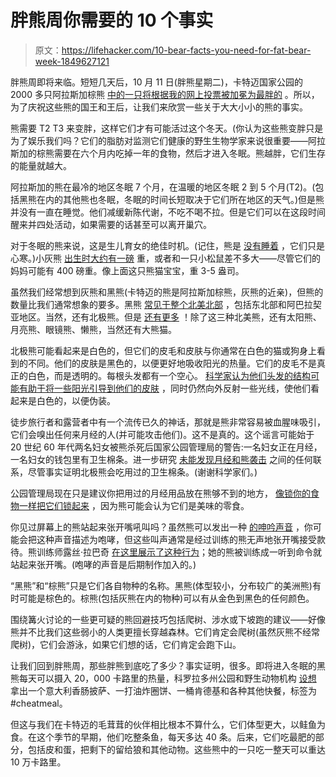 # 胖熊周你需要的 10 个事实

> 原文：<https://lifehacker.com/10-bear-facts-you-need-for-fat-bear-week-1849627121>

胖熊周即将来临。短短几天后，10 月 11 日(胖熊星期二)，卡特迈国家公园的 2000 多只阿拉斯加棕熊 [中的一只将根据我的网上投票被加冕为最胖的](https://explore.org/fat-bear-week) 。所以，为了庆祝这些熊的国王和王后，让我们来欣赏一些关于大大小小的熊的事实。

熊需要 T2 T3 来变胖，这样它们才有可能活过这个冬天。(你认为这些熊变胖只是为了娱乐我们吗？它们的脂肪对监测它们健康的野生生物学家来说很重要——阿拉斯加的棕熊需要在六个月内吃掉一年的食物，然后才进入冬眠。熊越胖，它们生存的能量就越大。

阿拉斯加的熊在最冷的地区冬眠 7 个月，在温暖的地区冬眠 2 到 5 个月(T2)。(包括黑熊在内的其他熊也冬眠，冬眠的时间长短取决于它们所在地区的天气。)但是熊并没有一直在睡觉。他们减缓新陈代谢，不吃不喝不拉。但是它们可以在这段时间醒来并四处活动，如果需要的话甚至可以离开巢穴。

对于冬眠的熊来说，这是生儿育女的绝佳时机。(记住，熊是 [没有睡着](https://bear.org/myth-mother-bears-give-birth-in-their-sleep-wake-up-in-spring-and-are-surprised-they-have-cubs/) ，它们只是心寒。)小灰熊 [出生时大约有一磅](https://www.nps.gov/katm/blogs/birth-of-a-brown-bear.htm) 重，或者和一只小松鼠差不多大——尽管它们的妈妈可能有 400 磅重。像上面这只熊猫宝宝，重 3-5 盎司。

虽然我们经常想到灰熊和黑熊(卡特迈的熊是阿拉斯加棕熊，灰熊的近亲)，但熊的数量比我们通常想象的要多。黑熊 [常见于整个北美北部](https://bear.org/black-bear-range/) ，包括东北部和阿巴拉契亚地区。当然，还有北极熊。但是 [还有更多](https://www.nationalgeographic.com/animals/mammals/facts/bears-grizzly-polar-panda) ！除了这三种北美熊，还有太阳熊、月亮熊、眼镜熊、懒熊，当然还有大熊猫。

北极熊可能看起来是白色的，但它们的皮毛和皮肤与你通常在白色的猫或狗身上看到的不同。他们的皮肤是黑色的，以便更好地吸收阳光的热量。它们的皮毛不是真正的白色，而是透明的。每根头发都有一个空心。 [科学家认为他们头发的结构可能有助于将一些阳光引导到他们的皮肤](https://snowbrains.com/polar-bears-fur-not-white/) ，同时仍然向外反射一些光线，使他们看起来是白色的，以便伪装。

徒步旅行者和露营者中有一个流传已久的神话，那就是熊非常容易被血腥味吸引，它们会嗅出任何来月经的人(并可能攻击他们)。这不是真的。这个谣言可能始于 20 世纪 60 年代两名妇女被熊杀死后国家公园管理局的警告:一名妇女正在月经，一名妇女的钱包里有卫生棉条。进一步研究 [未能发现月经和熊袭击](https://bear.org/myth-menstrual-odors-trigger-bear-attacks/) 之间的任何联系，尽管事实证明北极熊会吃用过的卫生棉条。(谢谢科学家们。)

公园管理局现在只是建议你把用过的月经用品放在熊够不到的地方， [像锁你的食物一样把它们锁起来](https://www.nps.gov/yell/learn/nature/grizzlybear-menstrual-odor.htm) ，因为熊可能会认为它们是美味的零食。

你见过屏幕上的熊站起来张开嘴吼叫吗？虽然熊可以发出一种 [的呻吟声音](https://www.nps.gov/yell/learn/photosmultimedia/grizzlysounds.htm) ，你可能会把这种声音描述为咆哮，但这些叫声通常是经过训练的熊无声地张开嘴接受款待。熊训练师露丝·拉巴奇 [在这里展示了这种行为](https://bear.org/training-bears/)；她的熊被训练成一听到命令就站起来张开嘴。(咆哮的声音是后期制作加入的。)

“黑熊”和“棕熊”只是它们各自物种的名称。黑熊(体型较小，分布较广的美洲熊)有时可能是棕色的。棕熊(包括灰熊在内的物种)可以有从金色到黑色的任何颜色。

围绕篝火讨论的一些更可疑的熊回避技巧包括爬树、涉水或下坡跑的建议——好像熊并不比我们这些弱小的人类更擅长穿越森林。它们肯定会爬树(虽然灰熊不经常爬树)，它们会游泳，如果它们想的话，它们肯定会跑下山。

让我们回到胖熊周，那些胖熊到底吃了多少？事实证明，很多。即将进入冬眠的黑熊每天可以摄入 20，000 卡路里的热量，科罗拉多州公园和野生动物机构 [设想](https://www.idahostatesman.com/news/nation-world/national/article255119407.html) 拿出一个意大利香肠披萨、一打油炸圈饼、一桶肯德基和各种其他快餐，标签为#cheatmeal。

但这与我们在卡特迈的毛茸茸的伙伴相比根本不算什么，它们体型更大，以鲑鱼为食。在这个季节的早期，他们吃整条鱼，每天多达 40 条。后来，它们吃最肥的部分，包括皮和蛋，把剩下的留给狼和其他动物。这些熊中的一只吃一整天可以重达 10 万卡路里。